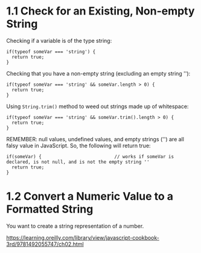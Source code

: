 # 1.1 Check for an Existing, Non-empty String

Checking if a variable is of the type string:

    if(typeof someVar === 'string') {                                  
      return true;
    }
    
Checking that you have a non-empty string (excluding an empty string ''):

    if(typeof someVar === 'string' && someVar.length > 0) {
      return true;
    }
    
Using ```String.trim()``` method to weed out strings made up of whitespace:

    if(typeof someVar === 'string' && someVar.trim().length > 0) {
      return true;
    }
    
REMEMBER: null values, undefined values, and empty strings ('') are all falsy value in JavaScript. So, the following will return true:

    if(someVar) {                           // works if someVar is declared, is not null, and is not the empty string ''
      return true;
    }
    
# 1.2 Convert a Numeric Value to a Formatted String
You want to create a string representation of a number.

https://learning.oreilly.com/library/view/javascript-cookbook-3rd/9781492055747/ch02.html
